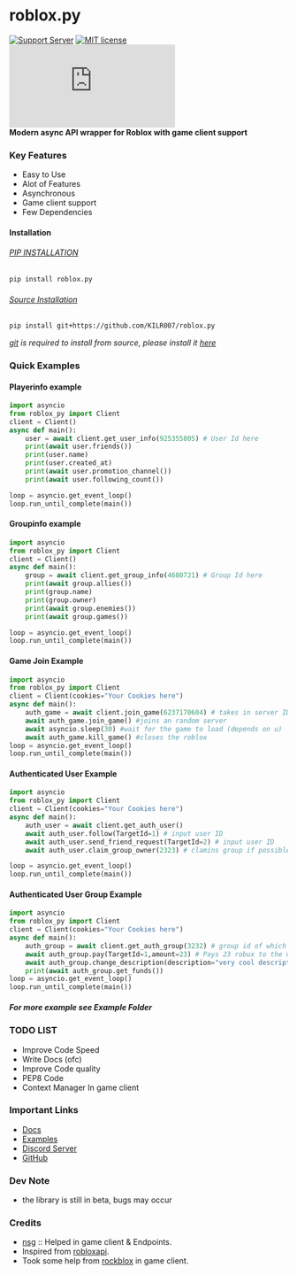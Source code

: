 
# **roblox.py**

[![Support Server](https://img.shields.io/discord/591914197219016707.svg?label=Discord&logo=Discord&colorB=7289da&style=for-the-badge)](https://discord.gg/vpEv3HJ)  [![MIT license](https://img.shields.io/badge/License-MIT-blue.svg)](https://github.com/KILR007/pyrblx/blob/master/LICENSE.txt)  [![Downloads](https://static.pepy.tech/badge/roblox.py)](https://static.pepy.tech/badge/roblox.py)  
**Modern async API wrapper for Roblox with game client support**

### Key Features
- Easy to Use
- Alot of Features
- Asynchronous
- Game client support
- Few Dependencies

#### Installation
###### [PIP INSTALLATION](https://pypi.org/project/roblox.py/)
````bash
pip install roblox.py
````

###### [Source Installation](https://github.com/KILR007/roblox.py/)
````bash
pip install git+https://github.com/KILR007/roblox.py
````  
*[git](https://git-scm.com/) is required to install from source, please install it [here](https://git-scm.com/downloads)*

### Quick Examples

#### Playerinfo example
````python
import asyncio
from roblox_py import Client
client = Client()
async def main():
    user = await client.get_user_info(925355805) # User Id here
    print(await user.friends())
    print(user.name)
    print(user.created_at)
    print(await user.promotion_channel())
    print(await user.following_count())

loop = asyncio.get_event_loop()
loop.run_until_complete(main())
````
#### Groupinfo example

````python
import asyncio
from roblox_py import Client
client = Client()
async def main():
    group = await client.get_group_info(4680721) # Group Id here
    print(await group.allies())
    print(group.name)
    print(group.owner)
    print(await group.enemies())
    print(await group.games())

loop = asyncio.get_event_loop()
loop.run_until_complete(main())
````
#### Game Join Example

````python
import asyncio
from roblox_py import Client
client = Client(cookies="Your Cookies here")
async def main():
    auth_game = await client.join_game(6237170604) # takes in server ID
    await auth_game.join_game() #joins an random server
    await asyncio.sleep(30) #wait for the game to load (depends on u)
    await auth_game.kill_game() #closes the roblox
loop = asyncio.get_event_loop()
loop.run_until_complete(main())
````

#### Authenticated User Example

````python
import asyncio
from roblox_py import Client
client = Client(cookies="Your Cookies here")
async def main():
    auth_user = await client.get_auth_user()
    await auth_user.follow(TargetId=1) # input user ID
    await auth_user.send_friend_request(TargetId=2) # input user ID
    await auth_user.claim_group_owner(2323) # clamins group if possible

loop = asyncio.get_event_loop()
loop.run_until_complete(main())
````

#### Authenticated User Group Example

````python
import asyncio
from roblox_py import Client
client = Client(cookies="Your Cookies here")
async def main():
    auth_group = await client.get_auth_group(3232) # group id of which u wanna take actions with
    await auth_group.pay(TargetId=1,amount=23) # Pays 23 robux to the user with the spcified user_id
    await auth_group.change_description(description="very cool description")
    print(await auth_group.get_funds())
loop = asyncio.get_event_loop()
loop.run_until_complete(main())
````
##### *For more example see Example Folder*

### TODO LIST
- Improve Code Speed
- Write Docs (ofc)
- Improve Code quality
- PEP8 Code
- Context Manager In game client

### Important Links
- [Docs](https://kilr007.github.io/roblox.py)
- [Examples](https://github.com/KILR007/roblox.py/tree/master/Examples)
- [Discord Server](https://discord.gg/vpEv3HJ)
- [GitHub](https://github.com/KILR007/roblox.py)

### Dev Note
- the library is still in beta, bugs may occur

### Credits
- [nsg](https://github.com/nsg-mfd) :: Helped in game client & Endpoints.
- Inspired from [robloxapi](https://github.com/iranathan/robloxapi).
- Took some help from [rockblox](https://pypi.org/project/rockblox/) in game client.
